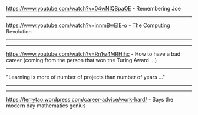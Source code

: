 https://www.youtube.com/watch?v=04wNIQSpaOE - Remembering Joe<hr>
https://www.youtube.com/watch?v=innmBwEIE-o - The Computing Revolution<hr><hr>
https://www.youtube.com/watch?v=Rn1w4MRHIhc - How to have a bad career (coming from the person that won the Turing Award ...)<hr>
"Learning is more of number of projects than number of years ..." <hr><hr>

https://terrytao.wordpress.com/career-advice/work-hard/ - Says the modern day mathematics genius
